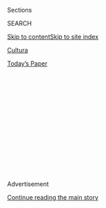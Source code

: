 <div id="app">

<div>

<div>

<div>

<div class="NYTAppHideMasthead css-1q2w90k e1suatyy0">

<div class="section css-ui9rw0 e1suatyy2">

<div class="css-eph4ug er09x8g0">

<div class="css-6n7j50">

</div>

<span class="css-1dv1kvn">Sections</span>

<div class="css-10488qs">

<span class="css-1dv1kvn">SEARCH</span>

</div>

[Skip to content](#site-content)[Skip to site
index](#site-index)

</div>

<div id="masthead-section-label" class="css-1wr3we4 eaxe0e00">

[Cultura](https://www.nytimes3xbfgragh.onion/es/section/cultura)

</div>

<div class="css-10698na e1huz5gh0">

</div>

</div>

<div id="masthead-bar-one" class="section hasLinks css-15hmgas e1csuq9d3">

<div class="css-uqyvli e1csuq9d0">

</div>

<div class="css-1uqjmks e1csuq9d1">

</div>

<div class="css-9e9ivx">

[](https://myaccount.nytimes3xbfgragh.onion/auth/login?response_type=cookie&client_id=vi)

</div>

<div class="css-1bvtpon e1csuq9d2">

[Today’s
Paper](https://www.nytimes3xbfgragh.onion/section/todayspaper)

</div>

</div>

</div>

</div>

<div data-aria-hidden="false">

<div id="site-content" data-role="main">

<div>

<div class="css-1aor85t" style="opacity:0.000000001;z-index:-1;visibility:hidden">

<div class="css-1hqnpie">

<div class="css-epjblv">

<span class="css-17xtcya">[Cultura](/es/section/cultura)</span><span class="css-x15j1o">|</span><span class="css-fwqvlz">Una
Mulán para cada época: la heroína más
adaptable</span>

</div>

<div class="css-k008qs">

<div class="css-1iwv8en">

<span class="css-18z7m18"></span>

<div>

</div>

</div>

<span class="css-1n6z4y">https://nyti.ms/3haNoSb</span>

<div class="css-1705lsu">

<div class="css-4xjgmj">

<div class="css-4skfbu" data-role="toolbar" data-aria-label="Social Media Share buttons, Save button, and Comments Panel with current comment count" data-testid="share-tools">

  - 
  - 
  - 
  - 
    
    <div class="css-6n7j50">
    
    </div>

  - 
  - 

</div>

</div>

</div>

</div>

</div>

</div>

<div class="css-13pd83m">

</div>

<div id="top-wrapper" class="css-1sy8kpn">

<div id="top-slug" class="css-l9onyx">

Advertisement

</div>

[Continue reading the main
story](#after-top)

<div class="ad top-wrapper" style="text-align:center;height:100%;display:block;min-height:250px">

<div id="top" class="place-ad" data-position="top" data-size-key="top">

</div>

</div>

<div id="after-top">

</div>

</div>

<div>

<div id="sponsor-wrapper" class="css-1hyfx7x">

<div id="sponsor-slug" class="css-19vbshk">

Supported by

</div>

[Continue reading the main
story](#after-sponsor)

<div id="sponsor" class="ad sponsor-wrapper" style="text-align:center;height:100%;display:block">

</div>

<div id="after-sponsor">

</div>

</div>

<div class="css-186x18t">

</div>

<div class="css-1vkm6nb ehdk2mb0">

# Una Mulán para cada época: la heroína más adaptable

</div>

¿Es una novata o una luchadora hábil? ¿Acaba siendo una novia radiante o
se suicida? La leyenda de la guerrera se ha transformado mucho a lo
largo de 1500 años.

<div class="css-79elbk" data-testid="photoviewer-wrapper">

<div class="css-z3e15g" data-testid="photoviewer-wrapper-hidden">

</div>

<div class="css-1a48zt4 ehw59r15" data-testid="photoviewer-children">

![<span class="css-16f3y1r e13ogyst0" data-aria-hidden="true">Yifei Liu
in the new live-action “Mulan.” The character first appeared in a poem
in the fifth or sixth
century.</span><span class="css-cnj6d5 e1z0qqy90" itemprop="copyrightHolder"><span class="css-1ly73wi e1tej78p0">Credit...</span><span><span>Disney
Enterprises,
Inc.</span></span></span>](https://static01.graylady3jvrrxbe.onion/images/2020/09/06/arts/08Mulan-ES-00/merlin_170347383_c6dc432f-3704-4951-9941-07dc3dcd4945-articleLarge.jpg?quality=75&auto=webp&disable=upscale)

</div>

</div>

<div class="css-18e8msd">

<div class="css-vp77d3 epjyd6m0">

<div class="css-1baulvz">

Por [<span class="css-1baulvz last-byline" itemprop="name">Robert
Ito</span>](https://www.nytimes3xbfgragh.onion/by/robert-ito)

</div>

</div>

  - 8 de septiembre de
    2020

  - 
    
    <div class="css-4xjgmj">
    
    <div class="css-d8bdto" data-role="toolbar" data-aria-label="Social Media Share buttons, Save button, and Comments Panel with current comment count" data-testid="share-tools">
    
      - 
      - 
      - 
      - 
        
        <div class="css-6n7j50">
        
        </div>
    
      - 
      - 
    
    </div>
    
    </div>

</div>

<div class="css-mdjrty">

[Read in
English](https://www.nytimes3xbfgragh.onion/2020/09/03/movies/mulan-history.html "Read in English")

</div>

</div>

<div class="section meteredContent css-1r7ky0e" name="articleBody" itemprop="articleBody">

<div class="css-1fanzo5 StoryBodyCompanionColumn">

<div class="css-53u6y8">

[Regístrate para recibir nuestro
boletín](https://www.nytimes3xbfgragh.onion/newsletters/el-times) con
lo mejor de The New York Times.

-----

Cuando los rumores de una versión con personajes de carne y hueso y no
musical de empezaron a correr hace unos años, muchos fanáticos de la
película de Disney de 1998 [se
quejaron](https://www.slashfilm.com/mulan-remake-is-not-a-musical/).
¿Sin grandes números musicales ni baladas vertiginosas? ¿Sin Mushu, el
dragón bromista, o Li Shang, el conflictivo interés amoroso de la
película? ¿Sin [*Mi
reflejo*](https://www.youtube.com/watch?v=sL9bUSfaO6M)? Muchos sintieron
que los cineastas le eran infieles a la leyenda de Mulán, o al menos a
la versión que había creado Disney.

Pero Mulán siempre ha sido la más adaptable de las heroínas. Mucho antes
de que los fans criticasen a Disney por tomarse libertades con la
querida heroína animada, poetas, escritores, dramaturgos y cineastas
crearon decenas de versiones muy diferentes de la legendaria guerrera.
En algunas es una generala de ejército endurecida; en otras tiene
poderes mágicos; en algunas más es una arquera impecable. En una versión
animada, es un bicho.

A lo largo de los siglos, se la ha celebrado en obras de teatro y
óperas, en musicales y series de televisión, en libros ilustrados y
novelas y ficción para jóvenes adultos. En la pantalla grande ha
protagonizado películas mudas (*Hua Mulán se une al ejército* de 1927);
un magnífico musical a todo color de los legendarios hermanos Shaw
(*Generala Hua Mu-Lan*, 1964); una película épica, bélica y llena de
acción (*Hua Mulán*, de 2009, con Zhao Wei), así como cierta película
animada de Disney que presentaba a un pequeño dragón rojo.

</div>

</div>

<div class="css-1fanzo5 StoryBodyCompanionColumn">

<div class="css-53u6y8">

En la última Mulán, que se estrenó el 4 de septiembre en Disney+, la
actriz chino-estadounidense Yifei Liu protagoniza un relato que combina
impresionantes secuencias de batalla (el presupuesto de 200 millones de
dólares de la película incluía una parte para 80 jinetes acrobáticos de
Kazajstán y Mongolia) con un relato que hace mucho con el trasfondo del
desafío a los roles de género de la historia.

</div>

</div>

<div class="css-cfo9c3">

</div>

<div class="css-1fanzo5 StoryBodyCompanionColumn">

<div class="css-53u6y8">

Y aunque no hay ningún Mushu (“necesitábamos que Mulán se enfrentase a
sus propios desafíos y tomase sus propias decisiones”, señaló la
directora Niki Caro), hay varias referencias a la película animada de
1998. También hay varios guiños a varias versiones antiguas de la
historia, entre las que destaca la [*Balada
de*](https://es.wikipedia.org/wiki/Hua_Mulan)*Mulán*, el poema del siglo
V o VI que inició todo.

La [*Balada
de*](https://en.wikisource.org/wiki/Translation:Ballad_of_Mulan)*Mulán*
es un cuento relativamente simple, de solo seis estrofas: Mulán deja su
pueblo para tomar el lugar de su padre enfermo en el ejército del
emperador. Durante una docena de años, sirve noblemente, siempre
disfrazada de hombre; al final, rechaza las recompensas y los honores
para volver a casa, donde sus antiguos camaradas por fin se enteran que,
¡sorpresa\!, Mulán es mujer.

El poema termina con la imagen de dos conejos (“¿cómo puedes distinguir
a la hembra del macho?”) que corren uno al lado del otro, una escena que
se repite en la nueva película.

“Cada vez que había una imagen de la balada, quería traerla a la
película”, dijo Caro. “Obviamente, mucha de la audiencia internacional
puede no conocer la balada, pero para los que sí la conocen, es lindo”.

</div>

</div>

<div class="css-1fanzo5 StoryBodyCompanionColumn">

<div class="css-53u6y8">

Después del poema original, las versiones posteriores de la historia de
Mulán añadieron tramas y detalles para dar cuerpo a la historia. En la
obra de teatro del siglo XVI *La heroína Mulán va a la guerra en lugar
de su padre*, ella tiene los pies vendados. “En esa época, las mujeres
de las clases altas se vendaban los pies, y el dramaturgo quería
asegurarse de que Mulán fuera vista como el icono ideal de la
feminidad”, dijo Lan Dong, autor de Mulán[*’s Legend and Legacy in
China and the United States*](https://muse.jhu.edu/book/9786) (La
leyenda y el legado de Mulán en China y Estados Unidos) y profesor de
inglés en la Universidad de Illinois Springfield. “Tenía que ser
perfecta”.

En la novela de 1695 *El romance de las dinastías Sui y Tang*, Mulán
conoce a una compañera guerrera que por un juramento se convierte en su
hermana; al final, Mulán se suicida cuando el Khan la convoca para ser
su concubina. “Muchas versiones enfatizan su virtud”, dijo Dong.
“Incluso después de todos esos años y de todo lo que ha pasado, se
mantuvo intacta”.

Las adaptaciones al cine ampliaron aún más la leyenda. En la película
china de 1939 Mulán[*se une al
ejército*](https://www.youtube.com/watch?v=B99xRkrwdTs&t=2288s&ab_channel=ModernChineseCulturalStudies),
la heroína es una hábil cazadora, guerrera y, finalmente, generala; la
película termina con Mulán como una novia radiante.

</div>

</div>

<div class="css-79elbk" data-testid="photoviewer-wrapper">

<div class="css-z3e15g" data-testid="photoviewer-wrapper-hidden">

</div>

<div class="css-1a48zt4 ehw59r15" data-testid="photoviewer-children">

![<span class="css-16f3y1r e13ogyst0" data-aria-hidden="true">Una escena
de la exuberante versión de ópera de Huangmei, Generala Hua
Mu-Lan</span><span class="css-cnj6d5 e1z0qqy90" itemprop="copyrightHolder"><span class="css-1ly73wi e1tej78p0">Credit...</span><span>Shaw
Brothers
Studio</span></span>](https://static01.graylady3jvrrxbe.onion/images/2020/09/06/arts/08Mulan-ES-01/29mulan-depiction4-articleLarge.jpg?quality=75&auto=webp&disable=upscale)

</div>

</div>

<div class="css-1fanzo5 StoryBodyCompanionColumn">

<div class="css-53u6y8">

El filme de ópera de Huangmei [*Generala Hua
Mu-Lan*](https://www.youtube.com/watch?v=IxNRvoIdLHQ) es quizás la más
exuberante de las anteriores a Disney. Además de las llamativas
secuencias de combate, los vibrantes trajes y los juegos de beber al
estilo papa caliente (durante los cuales Mulán se emborracha), la
película presenta un montón de canciones. Todos cantan, sobre todo lo
imaginable: el asma de papá; la importancia de la devoción filial; los
roles de género y la división desigual del trabajo en el hogar; esos
bárbaros “imprudentes y agresivos” que invaden nuestra patria, etc.

Cuando los cineastas de Disney comenzaron a trabajar en la última
historia de Mulán, recurrieron a una serie de versiones para inspirarse.
Estaba la balada original, por supuesto, así como variaciones
regionales, que examinaron con la ayuda de asesores de China. Miraron
obras de teatro y películas, incluido el drama con Zhao Wei. “Excavamos
muy profundamente para ver el arco de la historia”, dijo Jason Reed, uno
de los productores, “para ver qué elementos habían permanecido
consistentes a lo largo del tiempo y qué elementos habían sido adaptados
para encajar en el tiempo y el medio en que la historia estaba siendo
contada”.

En muchos relatos, Mulán es una luchadora experimentada desde antes de
unirse al ejército. La versión animada retrataba a Mulán como una novata
(antes de que esa humillante secuencia del campamento de entrenamiento
la convirtiera en un “hombre”), pero en su última versión, nos enteramos
de que Mulán ha sido entrenada por su padre desde que era una niña.

</div>

</div>

<div class="css-1fanzo5 StoryBodyCompanionColumn">

<div class="css-53u6y8">

Otro tema central de la leyenda es la devoción filial, con Mulán
recibiendo la bendición de sus padres antes de ir a la guerra. La
devoción filial también dicta que ella regrese a casa con sus padres
después de terminar su periodo de servicio. Su travestismo es perdonado
(después de todo, hubo una guerra), siempre y cuando vuelva a su lugar
como hija y esposa, después del conflicto. “Por eso, a pesar de sus
transgresiones, fue puesta en un pedestal incluso en la China
premoderna”, dijo Dong. “Ella rompe las reglas sin amenazar el
sistema”.

</div>

</div>

<div class="css-79elbk" data-testid="photoviewer-wrapper">

<div class="css-z3e15g" data-testid="photoviewer-wrapper-hidden">

</div>

<div class="css-1a48zt4 ehw59r15" data-testid="photoviewer-children">

<div class="css-1xdhyk6 erfvjey0">

<span class="css-1ly73wi e1tej78p0">Image</span>

<div class="css-zjzyr8">

<div data-testid="lazyimage-container" style="height:235.2222222222222px">

</div>

</div>

</div>

<span class="css-16f3y1r e13ogyst0" data-aria-hidden="true"> La película
animada de 1998 de Disney fue una de las inspiraciones de esta versión
con actores de carne y
hueso.</span><span class="css-cnj6d5 e1z0qqy90" itemprop="copyrightHolder"><span class="css-1ly73wi e1tej78p0">Credit...</span><span>Disney
Enterprises, Inc.</span></span>

</div>

</div>

<div class="css-1fanzo5 StoryBodyCompanionColumn">

<div class="css-53u6y8">

En ambas películas de Disney, Mulán se escapa al amparo de la oscuridad,
difícilmente la hija obediente. La nueva, sin embargo, modifica aún más
la leyenda de Mulán, incluso cuando juega con la virtud de la devoción
filial de maneras inexploradas en la animación original. “En todas las
versiones anteriores que pudimos encontrar, siempre termina por volver y
regresar a su antigua vida, y pensamos que no era un final satisfactorio
para su jornada”, dijo Amanda Silver, quien coescribió el guión con Rick
Jaffa (ellos comparten crédito con Lauren Hynek y Elizabeth Martin).

Silver y Jaffa se inspiraron especialmente en la emoción y el alcance de
la balada. (“Habla muy sucintamente de lo que ella pasa en la batalla”,
dijo Silver). Pero el original animado siempre fue una de sus
principales inspiraciones, y se pueden ver guiños y más guiños en toda
la película.

Todos los involucrados en la nueva película tenían escenas y elementos
favoritos de la original de Disney, cosas que tenían que tener en esta
última versión. A Jaffa le encantaba la secuencia en la que los
soldados hablan de su mujer ideal, aunque en esta versión, dijo,
“pensamos que era super importante decirlo más claramente desde el
punto de vista de Mulán”.

Para Caro, era la escena de la casamentera, en la que Mulán cómica y
espectacularmente falla en su prueba de “buena esposa”, y la avalancha,
una escena de batalla clave en la animación original. “Con toda la
tecnología a nuestra disposición, por supuesto que íbamos a hacerla”,
dijo.

</div>

</div>

<div class="css-79elbk" data-testid="photoviewer-wrapper">

<div class="css-z3e15g" data-testid="photoviewer-wrapper-hidden">

</div>

<div class="css-1a48zt4 ehw59r15" data-testid="photoviewer-children">

<div class="css-1xdhyk6 erfvjey0">

<span class="css-1ly73wi e1tej78p0">Image</span>

<div class="css-zjzyr8">

<div data-testid="lazyimage-container" style="height:257.77777777777777px">

</div>

</div>

</div>

<span class="css-16f3y1r e13ogyst0" data-aria-hidden="true">Zhao Wei
interpretó el papel principal en Hua Mulan, de
2009.</span><span class="css-cnj6d5 e1z0qqy90" itemprop="copyrightHolder"><span class="css-1ly73wi e1tej78p0">Credit...</span><span>Polybona
Films</span></span>

</div>

</div>

<div class="css-1fanzo5 StoryBodyCompanionColumn">

<div class="css-53u6y8">

Y siendo esta una épica de acción, hay mucha más lucha que en la
original, particularmente de Mulán. La película tiene el aspecto y la
sensación de las épicas *wuxias* de Zhang Yimou (piensa en
[*Hero*](https://www.nytimes3xbfgragh.onion/2004/08/27/movies/film-review-crouching-tiger-hidden-truths-court-king-who-would-be-emperor.html)
y [*La casa de las dagas
voladoras*](https://www.nytimes3xbfgragh.onion/2004/10/09/movies/silk-brocade-soaked-in-blood-and-passion.html)),
con túnicas fluidas que parecen tener vida propia y espadas
centelleantes, soldados que saltan sobre los tejados y corren por las
paredes. Incluso los famosos protagonistas de sus películas (Gong Li,
Donnie Yen, Jet Li) tienen papeles principales. “Me inspiré enormemente
en su trabajo”, dijo Caro. (“La marca de Disney es que no se puede
mostrar violencia”, señaló, por lo que no hay destripamientos al estilo
*wuxia* o arcos de sangre que salgan a chorros).

No solo teníamos que ver a Mulán pelear, dijo Caro, sino que teníamos
que verla pelear como mujer, de ahí todas esas tomas de Yifei Liu sin la
armadura que oculta el cuerpo, su pelo largo y suelto sin sombrero ni
casco. “En esta versión, lo que aprende es que no será verdaderamente
poderosa hasta que sea ella misma, hasta que acepte el poder que tiene
como una mujer joven”, añadió Caro.

La película también añadió personajes como la hechicera que cambia de
forma de Gong Li, un llamativo contrapunto al estricto soldado que
encarna Mulán. También hay suficientes miradas de anhelo y escenas de
amor no correspondido para satisfacer al más ferviente fanático de las
comedias románticas. “Me encanta la fluidez de género inherente a la
historia”, dijo Caro. “Y hay una escena entre Mulán y el personaje de
Gong Li que está literalmente dirigida como una escena de amor. Es todo
consciente, pero la película también puede existir felizmente para el
público en general”.

¿Cómo les resultará esta versión a los fanáticos del original, ya sea la
balada o la animación de Disney? “Sé que no vamos a complacer a todo el
mundo”, dijo Caro. “Pero creo que hay una razón por la que la historia
ha sido tan relevante y tenido tanto eco durante, ¿cuánto? ¿más de 1300
años? Y al contarla como una película de acción con personajes de carne
y hueso mi esperanza es que hiciera posible que todos, incluso aquellos
que fueron tan protectores con la animación, la disfrutaran de nuevo de
una manera distinta”.

-----

</div>

</div>

</div>

<div>

</div>

<div>

</div>

<div>

</div>

<div>

<div id="bottom-wrapper" class="css-1ede5it">

<div id="bottom-slug" class="css-l9onyx">

Advertisement

</div>

[Continue reading the main
story](#after-bottom)

<div id="bottom" class="ad bottom-wrapper" style="text-align:center;height:100%;display:block;min-height:90px">

</div>

<div id="after-bottom">

</div>

</div>

</div>

</div>

</div>

## Site Index

<div>

</div>

## Site Information Navigation

  - [© <span>2020</span> <span>The New York Times
    Company</span>](https://help.nytimes3xbfgragh.onion/hc/en-us/articles/115014792127-Copyright-notice)

<!-- end list -->

  - [NYTCo](https://www.nytco.com/)
  - [Contact
    Us](https://help.nytimes3xbfgragh.onion/hc/en-us/articles/115015385887-Contact-Us)
  - [Work with us](https://www.nytco.com/careers/)
  - [Advertise](https://nytmediakit.com/)
  - [T Brand Studio](http://www.tbrandstudio.com/)
  - [Your Ad
    Choices](https://www.nytimes3xbfgragh.onion/privacy/cookie-policy#how-do-i-manage-trackers)
  - [Privacy](https://www.nytimes3xbfgragh.onion/privacy)
  - [Terms of
    Service](https://help.nytimes3xbfgragh.onion/hc/en-us/articles/115014893428-Terms-of-service)
  - [Terms of
    Sale](https://help.nytimes3xbfgragh.onion/hc/en-us/articles/115014893968-Terms-of-sale)
  - [Site
    Map](https://spiderbites.nytimes3xbfgragh.onion)
  - [Help](https://help.nytimes3xbfgragh.onion/hc/en-us)
  - [Subscriptions](https://www.nytimes3xbfgragh.onion/subscription?campaignId=37WXW)

</div>

</div>

</div>

</div>
